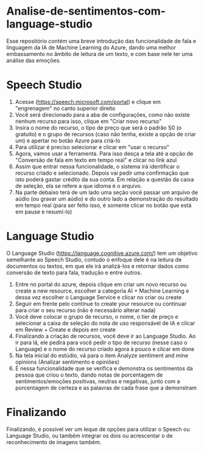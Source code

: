 # Analise-de-sentimentos-com-language-studio

Esse repositório contém uma breve introdução das funcionalidade de fala e linguagem da IA de Machine Learning do Azure, dando uma melhor embassamento no âmbito de leitura de um texto, e com base nele ter uma análise das emoções.

# Speech Studio
1. Acesse (https://speech.microsoft.com/portal) e clique em "engrenagem" no canto superior direito
2. Você será direcionado para a aba de configurações, como não existe nenhum recurso para isso, clique em "Criar novo recurso"
3. Insira o nome do recurso, o tipo de preço que será o padrão S0 (o gratuito) e o grupo de recursos (caso não tenha, existe a opção de criar um) e apertar no botão Azure para criá-lo
4. Para utilizar é preciso selecionar e clicar em "usar o recurso"
5. Agora, vamos usar a ferramenta. Para isso desça a tela até a opção de "Conversão de fala em texto em tempo real" e clicar no link azul
6. Assim que entrar nessa funcionalidade, o sistema irá identificar o recurso criado e selecionado. Depois vai pedir uma confirmação que isto poderá gastar crédito da sua conta. Em relação a questão da caixa de seleção, ela se refere a que idioma é o arquivo.
7. Na parte debaixo terá de um lado uma seção você passar um arquivo de aúdio (ou gravar um aúdio) e do outro lado a demonstração do resultado em tempo real (para ser feito isso, é somente clicar no botão que está em pause e resumí-lo)

# Language Studio
O Language Studio (https://language.cognitive.azure.com/) tem um objetivo semelhante ao Speech Studio, contudo o enfoque dele é na leitura de documentos ou textos, em que ele irá analizá-los e retornar dados como conversão de texto para fala, tradução e entre outros.

1. Entre no portal do azure, depois clique em criar um novo recurso ou create a new resource, escolher a categoria AI + Machine Learning e dessa vez escolher o Language Service e clicar no criar ou create
2. Seguir em frente pelo continue to create your resource ou continuar para criar o seu recurso (não é necessário alterar nada)
3. Você deve colocar o grupo de recurso, o nome, o tier de preço e selecionar a caixa de seleção do nota de uso responsável de IA e clicar em Review + Create e depois em create
4. Finalizando a criação de recursos, você deve ir ao Language Studio. Ao ir para lá, ele pedirá para você pedir o tipo de recurso (nesse caso o Language) e o nome do recurso criado agora à pouco e clicar em done
5. Na tela inicial do estúdio, vá para o item Analyze sentiment and mine opinions (Analizar sentimento e opiniões)
6. É nessa funcionalidade que se verifica e demonstra os sentimentos da pessoa que criou o texto, dando notas de porcentagem de sentimentos/emoções positivas, neutras e negativas, junto com a porcentagem de certeza e as palavras de cada frase que a demonstram

# Finalizando
Finalizando, é possível ver um leque de opções para utilizar o Speech ou Language Studio, ou também integrar os dois ou acrescentar o de reconhecimento de imagens também.
